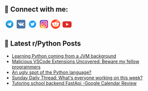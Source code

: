 ## 🔎 Connect with me:
[<img src="https://github.com/bullbesh/bullbesh/blob/main/images/Telegram.png" width="32" height="32" />](https://t.me/bullbesh)
[<img src="https://github.com/bullbesh/bullbesh/blob/main/images/VK.png" width="32" height="32" />](https://vk.com/bullbesh)
[<img src="https://github.com/bullbesh/bullbesh/blob/main/images/Twitter.png" width="32" height="32" />](https://twitter.com/bullbesh1)
[<img src="https://github.com/bullbesh/bullbesh/blob/main/images/Instagram.png" width="32" height="32" />](https://www.instagram.com/bullbesh)
[<img src="https://github.com/bullbesh/bullbesh/blob/main/images/Reddit.png" width="32" height="32" />](https://www.reddit.com/user/bullbesh)
[<img src="https://github.com/bullbesh/bullbesh/blob/main/images/YouTube.png" width="32" height="32" />](https://www.youtube.com/channel/UCtfjRs6uzgq5mfm8S06WTcg)

## 📕 Latest r/Python Posts
<!-- BLOG-POST-LIST:START -->
- [Learning Python coming from a JVM background](https://www.reddit.com/r/Python/comments/1dgye28/learning_python_coming_from_a_jvm_background/)
- [Malicious VSCode Extensions Uncovered: Beware my fellow programmers](https://www.reddit.com/r/Python/comments/1dgy8s7/malicious_vscode_extensions_uncovered_beware_my/)
- [An ugly spot of the Python language?](https://www.reddit.com/r/Python/comments/1dgvofi/an_ugly_spot_of_the_python_language/)
- [Sunday Daily Thread: What&#39;s everyone working on this week?](https://www.reddit.com/r/Python/comments/1dgv2s3/sunday_daily_thread_whats_everyone_working_on/)
- [Tutoring school backend FastApi -Google Calendar Review](https://www.reddit.com/r/Python/comments/1dgtohu/tutoring_school_backend_fastapi_google_calendar/)
<!-- BLOG-POST-LIST:END -->
